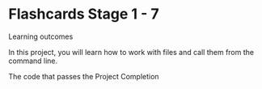 # Flashcards Stage 1 - 7

Learning outcomes

In this project, you will learn how to work with files and call them from the command line.

The code that passes the Project Completion
